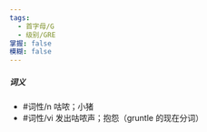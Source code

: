 ```yaml
---
tags:
  - 首字母/G
  - 级别/GRE
掌握: false
模糊: false
---
```

##### 词义
- #词性/n  咕哝；小猪
- #词性/vi  发出咕哝声；抱怨（gruntle 的现在分词）
